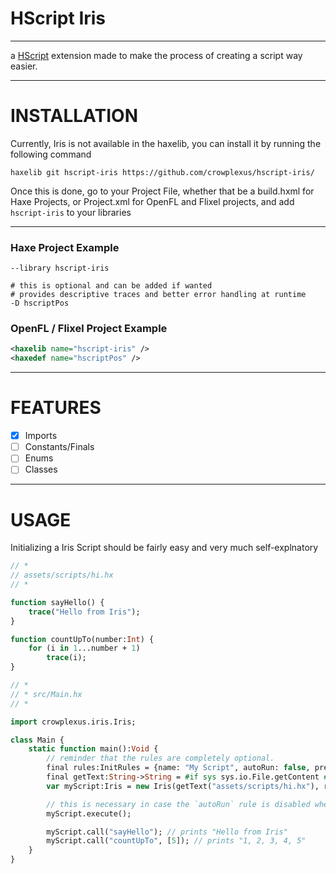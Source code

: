 # HScript Iris

---

a [HScript](https://github.com/HaxeFoundation/hscript) extension made to make the process of creating a script way easier.

---

# INSTALLATION

Currently, Iris is not available in the haxelib, you can install it by running the following command

```
haxelib git hscript-iris https://github.com/crowplexus/hscript-iris/
```

Once this is done, go to your Project File, whether that be a build.hxml for Haxe Projects, or Project.xml for OpenFL and Flixel projects, and add `hscript-iris` to your libraries

---

### Haxe Project Example
```hxml
--library hscript-iris

# this is optional and can be added if wanted
# provides descriptive traces and better error handling at runtime
-D hscriptPos
```

### OpenFL / Flixel Project Example

```xml
<haxelib name="hscript-iris" />
<haxedef name="hscriptPos" />
```

---

# FEATURES

- [x] Imports
- [ ] Constants/Finals
- [ ] Enums
- [ ] Classes

---

# USAGE

Initializing a Iris Script should be fairly easy and very much self-explnatory

```haxe
// *
// assets/scripts/hi.hx
// *

function sayHello() {
    trace("Hello from Iris");
}

function countUpTo(number:Int) {
    for (i in 1...number + 1)
        trace(i);
}

// *
// * src/Main.hx
// *

import crowplexus.iris.Iris;

class Main {
    static function main():Void {
        // reminder that the rules are completely optional.
        final rules:InitRules = {name: "My Script", autoRun: false, preset: true};
        final getText:String->String = #if sys sys.io.File.getContent #elseif openfl openfl.utils.Assets.getText #end;
        var myScript:Iris = new Iris(getText("assets/scripts/hi.hx"), rules);

        // this is necessary in case the `autoRun` rule is disabled when initializing the script, if not it will initialize by itself.
        myScript.execute();

        myScript.call("sayHello"); // prints "Hello from Iris"
        myScript.call("countUpTo", [5]); // prints "1, 2, 3, 4, 5"
    }
}

```
